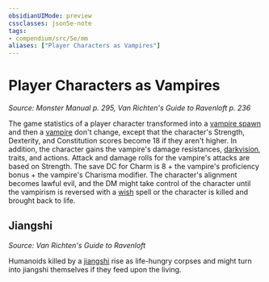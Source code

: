 ```yaml
---
obsidianUIMode: preview
cssclasses: json5e-note
tags:
- compendium/src/5e/mm
aliases: ["Player Characters as Vampires"]
---
```

# Player Characters as Vampires
*Source: Monster Manual p. 295, Van Richten's Guide to Ravenloft p. 236* 

The game statistics of a player character transformed into a [vampire spawn](vampire-spawn.md#) and then a [vampire](vampire.md#) don't change, except that the character's Strength, Dexterity, and Constitution scores become 18 if they aren't higher. In addition, the character gains the vampire's damage resistances, [darkvision](../senses.md##darkvision), traits, and actions. Attack and damage rolls for the vampire's attacks are based on Strength. The save DC for Charm is 8 + the vampire's proficiency bonus + the vampire's Charisma modifier. The character's alignment becomes lawful evil, and the DM might take control of the character until the vampirism is reversed with a [wish](../../../z_compendium/spells/wish.md#) spell or the character is killed and brought back to life.

## Jiangshi
_Source: Van Richten's Guide to Ravenloft_

Humanoids killed by a [jiangshi](jiangshi-vrgr.md#) rise as life-hungry corpses and might turn into jiangshi themselves if they feed upon the living.